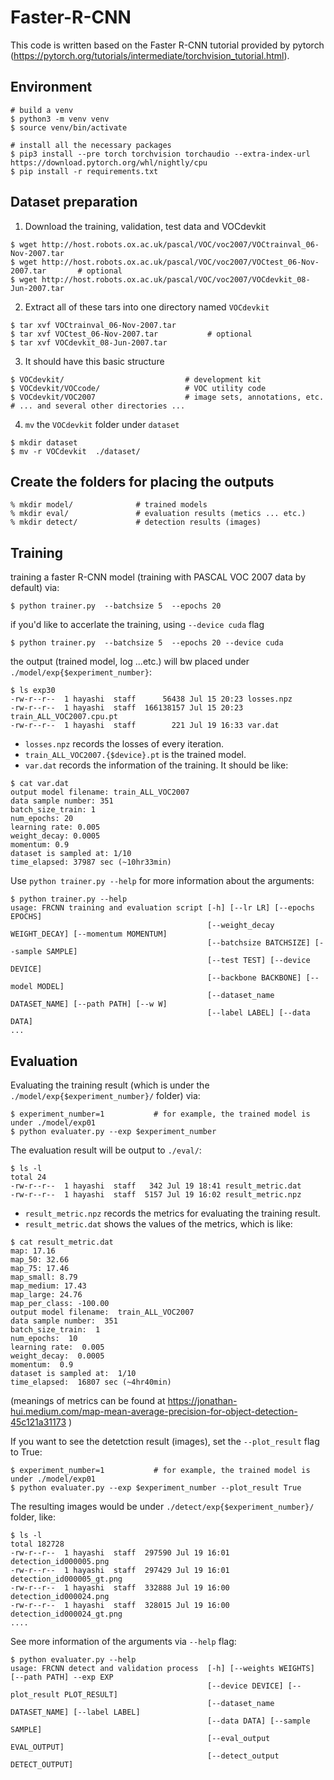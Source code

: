 # Faster-R-CNN


This code is written based on the Faster R-CNN tutorial provided by pytorch (https://pytorch.org/tutorials/intermediate/torchvision_tutorial.html). 



## Environment  

```
# build a venv  
$ python3 -m venv venv 
$ source venv/bin/activate

# install all the necessary packages 
$ pip3 install --pre torch torchvision torchaudio --extra-index-url https://download.pytorch.org/whl/nightly/cpu
$ pip install -r requirements.txt

```



## Dataset preparation

1. Download the training, validation, test data and VOCdevkit

```
$ wget http://host.robots.ox.ac.uk/pascal/VOC/voc2007/VOCtrainval_06-Nov-2007.tar
$ wget http://host.robots.ox.ac.uk/pascal/VOC/voc2007/VOCtest_06-Nov-2007.tar       # optional 
$ wget http://host.robots.ox.ac.uk/pascal/VOC/voc2007/VOCdevkit_08-Jun-2007.tar

```

2. Extract all of these tars into one directory named `VOCdevkit`

```
$ tar xvf VOCtrainval_06-Nov-2007.tar
$ tar xvf VOCtest_06-Nov-2007.tar           # optional
$ tar xvf VOCdevkit_08-Jun-2007.tar
```

3. It should have this basic structure

```
$ VOCdevkit/                           # development kit
$ VOCdevkit/VOCcode/                   # VOC utility code
$ VOCdevkit/VOC2007                    # image sets, annotations, etc.
# ... and several other directories ...

```

4. `mv` the `VOCdevkit` folder under `dataset`
```
$ mkdir dataset
$ mv -r VOCdevkit  ./dataset/

```


## Create the folders for placing the outputs 


```
% mkdir model/              # trained models
% mkdir eval/               # evaluation results (metics ... etc.)
% mkdir detect/             # detection results (images)

```


## Training


training a faster R-CNN model (training with PASCAL VOC 2007 data by default) via: 

```
$ python trainer.py  --batchsize 5  --epochs 20
```

if you'd like to accerlate the training, using `--device cuda` flag

```
$ python trainer.py  --batchsize 5  --epochs 20 --device cuda
```

the output (trained model, log ...etc.) will bw placed under `./model/exp{$experiment_number}`: 
```
$ ls exp30 
-rw-r--r--  1 hayashi  staff      56438 Jul 15 20:23 losses.npz
-rw-r--r--  1 hayashi  staff  166138157 Jul 15 20:23 train_ALL_VOC2007.cpu.pt
-rw-r--r--  1 hayashi  staff        221 Jul 19 16:33 var.dat
```

- `losses.npz` records the losses of every iteration.
- `train_ALL_VOC2007.{$device}.pt` is the trained model.
-  `var.dat` records the information of the training. It should be like: 


```
$ cat var.dat 
output model filename: train_ALL_VOC2007
data sample number: 351
batch_size_train: 1
num_epochs: 20
learning rate: 0.005
weight_decay: 0.0005
momentum: 0.9
dataset is sampled at: 1/10
time_elapsed: 37987 sec (~10hr33min)

```

Use `python trainer.py --help` for more information about the arguments: 

```
$ python trainer.py --help 
usage: FRCNN training and evaluation script [-h] [--lr LR] [--epochs EPOCHS]
                                            [--weight_decay WEIGHT_DECAY] [--momentum MOMENTUM]
                                            [--batchsize BATCHSIZE] [--sample SAMPLE]
                                            [--test TEST] [--device DEVICE]
                                            [--backbone BACKBONE] [--model MODEL]
                                            [--dataset_name DATASET_NAME] [--path PATH] [--w W]
                                            [--label LABEL] [--data DATA]
...
```

## Evaluation

Evaluating the training result (which is under the `./model/exp{$experiment_number}/` folder) via: 

```
$ experiment_number=1           # for example, the trained model is under ./model/exp01
$ python evaluater.py --exp $experiment_number
```
The evaluation result will be output to `./eval/`: 

```
$ ls -l
total 24
-rw-r--r--  1 hayashi  staff   342 Jul 19 18:41 result_metric.dat
-rw-r--r--  1 hayashi  staff  5157 Jul 19 16:02 result_metric.npz
```


- `result_metric.npz` records the metrics for evaluating the training result. 
- `result_metric.dat` shows the values of the metrics, which is like: 

```
$ cat result_metric.dat 
map: 17.16
map_50: 32.66
map_75: 17.46
map_small: 8.79
map_medium: 17.43
map_large: 24.76
map_per_class: -100.00
output model filename:  train_ALL_VOC2007
data sample number:  351
batch_size_train:  1
num_epochs:  10
learning rate:  0.005
weight_decay:  0.0005
momentum:  0.9
dataset is sampled at:  1/10
time_elapsed:  16807 sec (~4hr40min)
```

(meanings of metrics can be found at https://jonathan-hui.medium.com/map-mean-average-precision-for-object-detection-45c121a31173 )



If you want to see the detetction result (images), set the `--plot_result` flag to True: 

```
$ experiment_number=1           # for example, the trained model is under ./model/exp01
$ python evaluater.py --exp $experiment_number --plot_result True
```

The resulting images would be under `./detect/exp{$experiment_number}/` folder, like: 

```
$ ls -l
total 182728
-rw-r--r--  1 hayashi  staff  297590 Jul 19 16:01 detection_id000005.png
-rw-r--r--  1 hayashi  staff  297429 Jul 19 16:01 detection_id000005_gt.png
-rw-r--r--  1 hayashi  staff  332888 Jul 19 16:00 detection_id000024.png
-rw-r--r--  1 hayashi  staff  328015 Jul 19 16:00 detection_id000024_gt.png
....
```


See more information of the arguments via `--help` flag: 


```
$ python evaluater.py --help 
usage: FRCNN detect and validation process  [-h] [--weights WEIGHTS] [--path PATH] --exp EXP
                                            [--device DEVICE] [--plot_result PLOT_RESULT]
                                            [--dataset_name DATASET_NAME] [--label LABEL]
                                            [--data DATA] [--sample SAMPLE]
                                            [--eval_output EVAL_OUTPUT]
                                            [--detect_output DETECT_OUTPUT]



```


